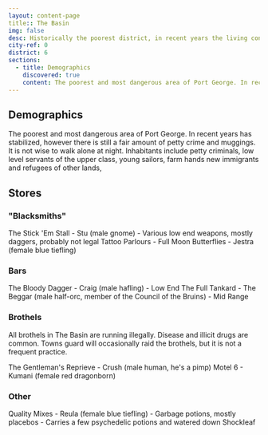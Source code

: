 ```yaml
---
layout: content-page
title:: The Basin
img: false
desc: Historically the poorest district, in recent years the living conditions have improved. Unfortunately, not all are pleased with this result.
city-ref: 0
district: 6
sections:
  - title: Demographics
    discovered: true
    content: The poorest and most dangerous area of Port George. In recent years has stabilized, however there is still a fair amount of petty crime and muggings. It is not wise to walk alone at night. Inhabitants include petty criminals, low level servants of the upper class, young sailors, farm hands new immigrants and refugees of other lands,
---
```


## Demographics
The poorest and most dangerous area of Port George. In recent years has stabilized, however there is still a fair amount of petty crime and muggings. It is not wise to walk alone at night. Inhabitants include petty criminals, low level servants of the upper class, young sailors, farm hands new immigrants and refugees of other lands,

## Stores

### "Blacksmiths"
  The Stick 'Em Stall - Stu (male gnome)
    - Various low end weapons, mostly daggers, probably not legal
  Tattoo Parlours
    - Full Moon Butterflies - Jestra (female blue tiefling)

### Bars
  The Bloody Dagger - Craig (male hafling)
    - Low End
  The Full Tankard - The Beggar (male half-orc, member of the Council of the Bruins)
    - Mid Range

### Brothels
  All brothels in The Basin are running illegally. Disease and illicit drugs are common. Towns guard will occasionally raid the brothels, but it is not a frequent practice.

  The Gentleman's Reprieve - Crush (male human, he's a pimp)
  Motel 6 - Kumani (female red dragonborn)

### Other
  Quality Mixes - Reula (female blue tiefling)
    - Garbage potions, mostly placebos
    - Carries a few psychedelic potions and watered down Shockleaf
